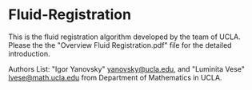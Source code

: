 # Fluid-Registration

This is the fluid registration algorithm developed by the team of UCLA. Please the the "Overview Fluid Registration.pdf" file for the detailed introduction.

Authors List: "Igor Yanovsky" yanovsky@ucla.edu, and "Luminita Vese" lvese@math.ucla.edu from Department of Mathematics in UCLA.
